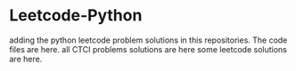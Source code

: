 # Leetcode-Python
adding the python leetcode problem solutions in this repositories. 
The code files are here.
all CTCI problems solutions are here
some leetcode solutions are here.






















































































































































































































































































































































































































































































































































































































































































































































































































































































































































































































































































































































































































































